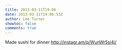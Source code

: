```yaml
---
title: 2013-03-11T19-06
date: 2013-03-11T19:06:53Z
author: Lee Turner
showtoc: false
comments: true
---
```


Made sushi for dinner http://instagr.am/p/WunWr5si4i/

